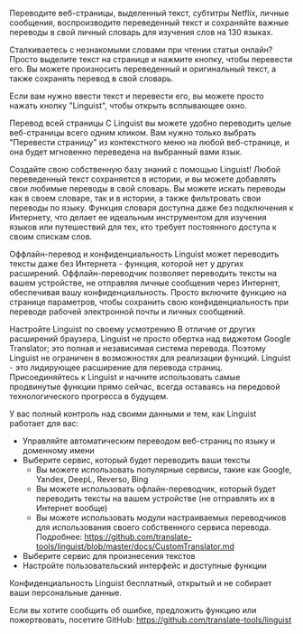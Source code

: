 Переводите веб-страницы, выделенный текст, субтитры Netflix, личные сообщения, воспроизводите переведенный текст и сохраняйте важные переводы в свой личный словарь для изучения слов на 130 языках.

Сталкиваетесь с незнакомыми словами при чтении статьи онлайн? Просто выделите текст на странице и нажмите кнопку, чтобы перевести его. Вы можете произносить переведенный и оригинальный текст, а также сохранять перевод в свой словарь.

Если вам нужно ввести текст и перевести его, вы можете просто нажать кнопку "Linguist", чтобы открыть всплывающее окно.

Перевод всей страницы
С Linguist вы можете удобно переводить целые веб-страницы всего одним кликом. Вам нужно только выбрать "Перевести страницу" из контекстного меню на любой веб-странице, и она будет мгновенно переведена на выбранный вами язык.

Создайте свою собственную базу знаний с помощью Linguist!
Любой переведенный текст сохраняется в истории, и вы можете добавлять свои любимые переводы в свой словарь. Вы можете искать переводы как в своем словаре, так и в истории, а также фильтровать свои переводы по языку. Функция словаря доступна даже без подключения к Интернету, что делает ее идеальным инструментом для изучения языков или путешествий для тех, кто требует постоянного доступа к своим спискам слов.

Оффлайн-перевод и конфиденциальность
Linguist может переводить тексты даже без Интернета - функция, которой нет у других расширений. Оффлайн-переводчик позволяет переводить тексты на вашем устройстве, не отправляя личные сообщения через Интернет, обеспечивая вашу конфиденциальность. Просто включите функцию на странице параметров, чтобы сохранить свою конфиденциальность при переводе рабочей электронной почты и личных сообщений.

Настройте Linguist по своему усмотрению
В отличие от других расширений браузера, Linguist не просто обертка над виджетом Google Translator; это полная и независимая система перевода. Поэтому Linguist не ограничен в возможностях для реализации функций. Linguist - это лидирующее расширение для перевода страниц. Присоединяйтесь к Linguist и начните использовать самые продвинутые функции прямо сейчас, всегда оставаясь на передовой технологического прогресса в будущем.

У вас полный контроль над своими данными и тем, как Linguist работает для вас:

- Управляйте автоматическим переводом веб-страниц по языку и доменному имени
- Выберите сервис, который будет переводить ваши тексты
  - Вы можете использовать популярные сервисы, такие как Google, Yandex, DeepL, Reverso, Bing
  - Вы можете использовать офлайн-переводчик, который будет переводить тексты на вашем устройстве (не отправлять их в Интернет вообще)
  - Вы можете использовать модули настраиваемых переводчиков для использования своего собственного сервиса перевода. Подробнее: https://github.com/translate-tools/linguist/blob/master/docs/CustomTranslator.md
- Выберите сервис для произнесения текстов
- Настройте пользовательский интерфейс и доступные функции

Конфиденциальность
Linguist бесплатный, открытый и не собирает ваши персональные данные.

Если вы хотите сообщить об ошибке, предложить функцию или пожертвовать, посетите GitHub: https://github.com/translate-tools/linguist